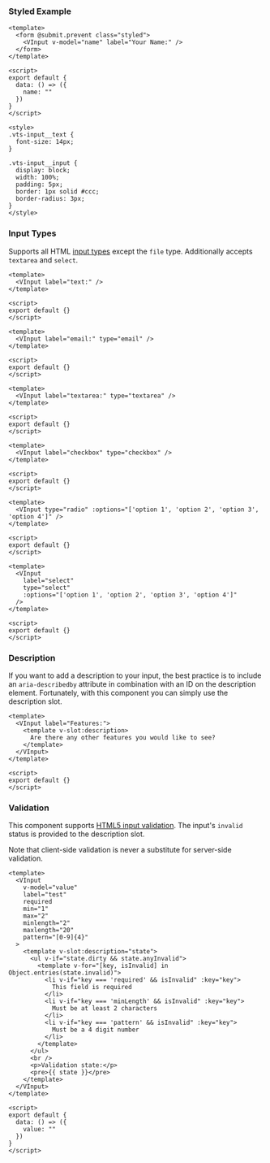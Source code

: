 ### Styled Example

```vue
<template>
  <form @submit.prevent class="styled">
    <VInput v-model="name" label="Your Name:" />
  </form>
</template>

<script>
export default {
  data: () => ({
    name: ""
  })
}
</script>

<style>
.vts-input__text {
  font-size: 14px;
}

.vts-input__input {
  display: block;
  width: 100%;
  padding: 5px;
  border: 1px solid #ccc;
  border-radius: 3px;
}
</style>
```

### Input Types

Supports all HTML [input types](https://developer.mozilla.org/en-US/docs/Web/HTML/Element/Input#Form_%3Cinput%3E_types) except the `file` type. Additionally accepts `textarea` and `select`.

```vue
<template>
  <VInput label="text:" />
</template>

<script>
export default {}
</script>
```

```vue
<template>
  <VInput label="email:" type="email" />
</template>

<script>
export default {}
</script>
```

```vue
<template>
  <VInput label="textarea:" type="textarea" />
</template>

<script>
export default {}
</script>
```

```vue
<template>
  <VInput label="checkbox" type="checkbox" />
</template>

<script>
export default {}
</script>
```

```vue
<template>
  <VInput type="radio" :options="['option 1', 'option 2', 'option 3', 'option 4']" />
</template>

<script>
export default {}
</script>
```

```vue
<template>
  <VInput
    label="select"
    type="select"
    :options="['option 1', 'option 2', 'option 3', 'option 4']"
  />
</template>

<script>
export default {}
</script>
```

### Description

If you want to add a description to your input, the best practice is to include an `aria-describedby` attribute in combination with an ID on the description element. Fortunately, with this component you can simply use the description slot.

```vue
<template>
  <VInput label="Features:">
    <template v-slot:description>
      Are there any other features you would like to see?
    </template>
  </VInput>
</template>

<script>
export default {}
</script>
```

### Validation

This component supports [HTML5 input validation](https://developer.mozilla.org/en-US/docs/Learn/HTML/Forms/Form_validation). The input's `invalid` status is provided to the description slot.

Note that client-side validation is never a substitute for server-side validation.

```vue
<template>
  <VInput
    v-model="value"
    label="test"
    required
    min="1"
    max="2"
    minlength="2"
    maxlength="20"
    pattern="[0-9]{4}"
  >
    <template v-slot:description="state">
      <ul v-if="state.dirty && state.anyInvalid">
        <template v-for="[key, isInvalid] in Object.entries(state.invalid)">
          <li v-if="key === 'required' && isInvalid" :key="key">
            This field is required
          </li>
          <li v-if="key === 'minLength' && isInvalid" :key="key">
            Must be at least 2 characters
          </li>
          <li v-if="key === 'pattern' && isInvalid" :key="key">
            Must be a 4 digit number
          </li>
        </template>
      </ul>
      <br />
      <p>Validation state:</p>
      <pre>{{ state }}</pre>
    </template>
  </VInput>
</template>

<script>
export default {
  data: () => ({
    value: ""
  })
}
</script>
```

